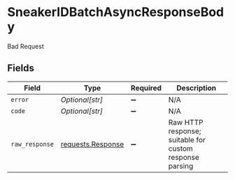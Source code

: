 # SneakerIDBatchAsyncResponseBody

Bad Request


## Fields

| Field                                                                                 | Type                                                                                  | Required                                                                              | Description                                                                           |
| ------------------------------------------------------------------------------------- | ------------------------------------------------------------------------------------- | ------------------------------------------------------------------------------------- | ------------------------------------------------------------------------------------- |
| `error`                                                                               | *Optional[str]*                                                                       | :heavy_minus_sign:                                                                    | N/A                                                                                   |
| `code`                                                                                | *Optional[str]*                                                                       | :heavy_minus_sign:                                                                    | N/A                                                                                   |
| `raw_response`                                                                        | [requests.Response](https://requests.readthedocs.io/en/latest/api/#requests.Response) | :heavy_minus_sign:                                                                    | Raw HTTP response; suitable for custom response parsing                               |